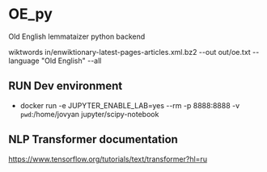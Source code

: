 # OE_py
Old English lemmataizer python backend

wiktwords in/enwiktionary-latest-pages-articles.xml.bz2 --out out/oe.txt --language "Old English" --all

## RUN Dev environment
 * docker run -e JUPYTER_ENABLE_LAB=yes --rm -p 8888:8888 -v `pwd`:/home/jovyan jupyter/scipy-notebook

## NLP Transformer documentation
https://www.tensorflow.org/tutorials/text/transformer?hl=ru
